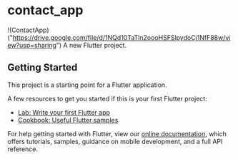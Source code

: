# contact_app
!(ContactApp)("https://drive.google.com/file/d/1NQd10TaTln2oooHSFSlpydoCj1NfF88w/view?usp=sharing")
A new Flutter project.

## Getting Started

This project is a starting point for a Flutter application.

A few resources to get you started if this is your first Flutter project:

- [Lab: Write your first Flutter app](https://flutter.dev/docs/get-started/codelab)
- [Cookbook: Useful Flutter samples](https://flutter.dev/docs/cookbook)

For help getting started with Flutter, view our
[online documentation](https://flutter.dev/docs), which offers tutorials,
samples, guidance on mobile development, and a full API reference.
